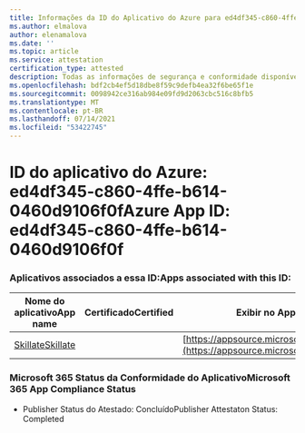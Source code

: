 ```yaml
---
title: Informações da ID do Aplicativo do Azure para ed4df345-c860-4ffe-b614-0460d9106f0f
ms.author: elmalova
author: elenamalova
ms.date: ''
ms.topic: article
ms.service: attestation
certification_type: attested
description: Todas as informações de segurança e conformidade disponíveis para ed4df345-c860-4ffe-b614-0460d9106f0f0f.
ms.openlocfilehash: bdf2cb4ef5d18dbe8f59c9defb4ea32f6be65f1e
ms.sourcegitcommit: 0098942ce316ab984e09fd9d2063cbc516c8bfb5
ms.translationtype: MT
ms.contentlocale: pt-BR
ms.lasthandoff: 07/14/2021
ms.locfileid: "53422745"
---
```

# <a name="azure-app-id-ed4df345-c860-4ffe-b614-0460d9106f0f"></a><span data-ttu-id="63a2a-103">ID do aplicativo do Azure: ed4df345-c860-4ffe-b614-0460d9106f0f</span><span class="sxs-lookup"><span data-stu-id="63a2a-103">Azure App ID: ed4df345-c860-4ffe-b614-0460d9106f0f</span></span>


### <a name="apps-associated-with-this-id"></a><span data-ttu-id="63a2a-104">Aplicativos associados a essa ID:</span><span class="sxs-lookup"><span data-stu-id="63a2a-104">Apps associated with this ID:</span></span>
| <span data-ttu-id="63a2a-105">**Nome do aplicativo**</span><span class="sxs-lookup"><span data-stu-id="63a2a-105">**App name**</span></span> | <span data-ttu-id="63a2a-106">**Certificado**</span><span class="sxs-lookup"><span data-stu-id="63a2a-106">**Certified**</span></span> | <span data-ttu-id="63a2a-107">**Exibir no AppSource**</span><span class="sxs-lookup"><span data-stu-id="63a2a-107">**View in AppSource**</span></span> |
|-|-|-|
| [<span data-ttu-id="63a2a-108">Skillate</span><span class="sxs-lookup"><span data-stu-id="63a2a-108">Skillate</span></span>](https://docs.microsoft.com/en-us/microsoft-365-app-certification/forward/WA200002490) |  | [https://appsource.microsoft.com/product/office/WA200002490](https://appsource.microsoft.com/product/office/WA200002490) |

### <a name="microsoft-365-app-compliance-status"></a><span data-ttu-id="63a2a-109">Microsoft 365 Status da Conformidade do Aplicativo</span><span class="sxs-lookup"><span data-stu-id="63a2a-109">Microsoft 365 App Compliance Status</span></span>
- <span data-ttu-id="63a2a-110">Publisher Status do Atestado: Concluído</span><span class="sxs-lookup"><span data-stu-id="63a2a-110">Publisher Attestaton Status: Completed</span></span>
